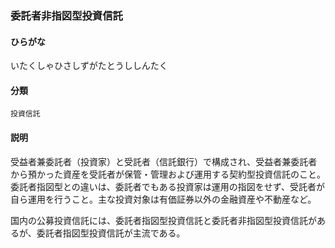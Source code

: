 <div style="display:none;">

## [あ行](securities-terms?id=あ行)

</div>

### 委託者非指図型投資信託

#### ひらがな

いたくしゃひさしずがたとうししんたく

#### 分類

`投資信託`

#### 説明

受益者兼委託者（投資家）と受託者（信託銀行）で構成され、受益者兼委託者から預かった資産を受託者が保管・管理および運用する契約型投資信託のこと。委託者指図型との違いは、委託者でもある投資家は運用の指図をせず、受託者が自ら運用を行うこと。主な投資対象は有価証券以外の金融資産や不動産など。
 
国内の公募投資信託には、委託者指図型投資信託と委託者非指図型投資信託があるが、委託者指図型投資信託が主流である。

<div style="display:none;">

## [か行](securities-terms?id=か行)
## [さ行](securities-terms?id=さ行)
## [た行](securities-terms?id=た行)
## [な行](securities-terms?id=な行)
## [は行](securities-terms?id=は行)
## [ま行](securities-terms?id=ま行)
## [や行](securities-terms?id=や行)
## [ら行](securities-terms?id=ら行)
## [わ行](securities-terms?id=わ行)
## [英数字・記号](securities-terms?id=英数字・記号)

</div>

